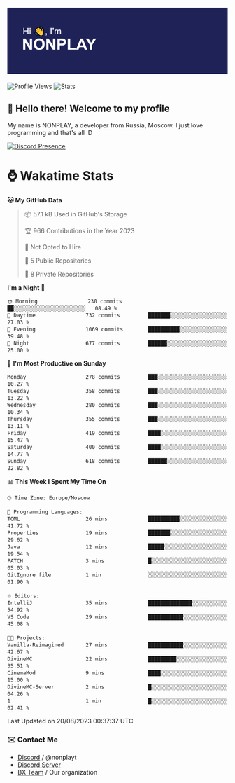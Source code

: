 ![Discord Presence](./header.png)
<br></br>
![Profile Views](https://komarev.com/ghpvc/?username=NONPLAYT&color=blue&style=for-the-badge)
![Stats](https://img.shields.io/badge/0%25-OPTIMIZED-orange?style=for-the-badge)


## :wave: Hello there! Welcome to my profile

My name is NONPLAY, a developer from Russia, Moscow. I just love programming and that's all :D

[![Discord Presence](https://lanyard.cnrad.dev/api/597087584090587177?showDisplayName=true)](https://discord.com/users/597087584090587177) 

# ⌚ Wakatime Stats

<!--START_SECTION:waka-->
**🐱 My GitHub Data** 

> 📦 57.1 kB Used in GitHub's Storage 
 > 
> 🏆 966 Contributions in the Year 2023
 > 
> 🚫 Not Opted to Hire
 > 
> 📜 5 Public Repositories 
 > 
> 🔑 8 Private Repositories 
 > 
**I'm a Night 🦉** 

```text
🌞 Morning                230 commits         ██░░░░░░░░░░░░░░░░░░░░░░░   08.49 % 
🌆 Daytime                732 commits         ███████░░░░░░░░░░░░░░░░░░   27.03 % 
🌃 Evening                1069 commits        ██████████░░░░░░░░░░░░░░░   39.48 % 
🌙 Night                  677 commits         ██████░░░░░░░░░░░░░░░░░░░   25.00 % 
```
📅 **I'm Most Productive on Sunday** 

```text
Monday                   278 commits         ███░░░░░░░░░░░░░░░░░░░░░░   10.27 % 
Tuesday                  358 commits         ███░░░░░░░░░░░░░░░░░░░░░░   13.22 % 
Wednesday                280 commits         ███░░░░░░░░░░░░░░░░░░░░░░   10.34 % 
Thursday                 355 commits         ███░░░░░░░░░░░░░░░░░░░░░░   13.11 % 
Friday                   419 commits         ████░░░░░░░░░░░░░░░░░░░░░   15.47 % 
Saturday                 400 commits         ████░░░░░░░░░░░░░░░░░░░░░   14.77 % 
Sunday                   618 commits         ██████░░░░░░░░░░░░░░░░░░░   22.82 % 
```


📊 **This Week I Spent My Time On** 

```text
🕑︎ Time Zone: Europe/Moscow

💬 Programming Languages: 
TOML                     26 mins             ██████████░░░░░░░░░░░░░░░   41.72 % 
Properties               19 mins             ███████░░░░░░░░░░░░░░░░░░   29.62 % 
Java                     12 mins             █████░░░░░░░░░░░░░░░░░░░░   19.54 % 
PATCH                    3 mins              █░░░░░░░░░░░░░░░░░░░░░░░░   05.03 % 
GitIgnore file           1 min               ░░░░░░░░░░░░░░░░░░░░░░░░░   01.90 % 

🔥 Editors: 
IntelliJ                 35 mins             ██████████████░░░░░░░░░░░   54.92 % 
VS Code                  29 mins             ███████████░░░░░░░░░░░░░░   45.08 % 

🐱‍💻 Projects: 
Vanilla-Reimagined       27 mins             ███████████░░░░░░░░░░░░░░   42.67 % 
DivineMC                 22 mins             █████████░░░░░░░░░░░░░░░░   35.51 % 
CinemaMod                9 mins              ████░░░░░░░░░░░░░░░░░░░░░   15.00 % 
DivineMC-Server          2 mins              █░░░░░░░░░░░░░░░░░░░░░░░░   04.26 % 
1                        1 min               █░░░░░░░░░░░░░░░░░░░░░░░░   02.41 % 
```


 Last Updated on 20/08/2023 00:37:37 UTC
<!--END_SECTION:waka-->

### ✉️ Contact Me

- [Discord](https://discord.com/users/597087584090587177) / @nonplayt
- [Discord Server](https://discord.gg/p7cxhw7E2M)
- [BX Team](https://github.com/BX-Team) / Our organization
